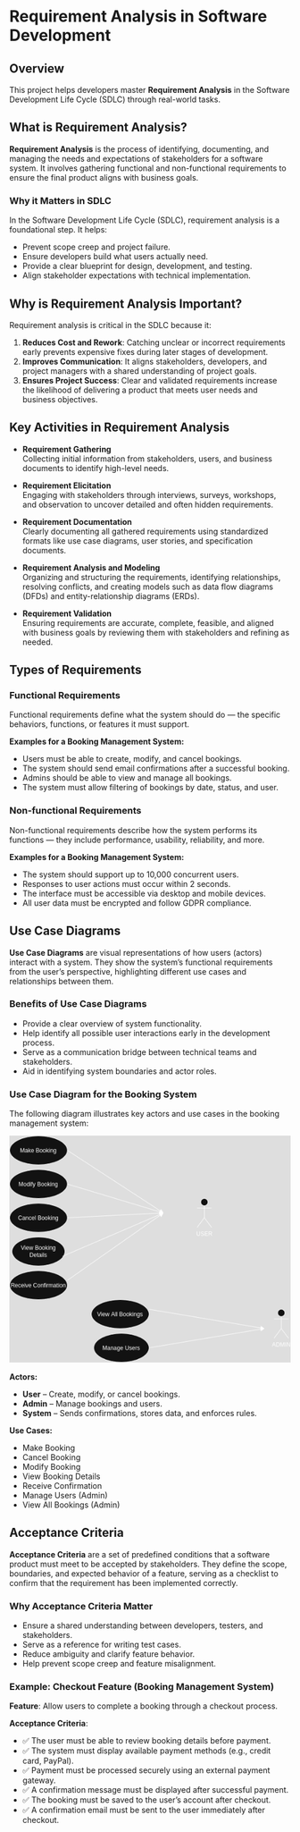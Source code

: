 # Requirement Analysis in Software Development 

## Overview

This project helps developers master **Requirement Analysis** in the Software Development Life Cycle (SDLC) through real-world tasks. 

## What is Requirement Analysis?

**Requirement Analysis** is the process of identifying, documenting, and managing the needs and expectations of stakeholders for a software system. It involves gathering functional and non-functional requirements to ensure the final product aligns with business goals.

### Why it Matters in SDLC

In the Software Development Life Cycle (SDLC), requirement analysis is a foundational step. It helps:

- Prevent scope creep and project failure.
- Ensure developers build what users actually need.
- Provide a clear blueprint for design, development, and testing.
- Align stakeholder expectations with technical implementation.


## Why is Requirement Analysis Important?

Requirement analysis is critical in the SDLC because it:

1. **Reduces Cost and Rework**: Catching unclear or incorrect requirements early prevents expensive fixes during later stages of development.
2. **Improves Communication**: It aligns stakeholders, developers, and project managers with a shared understanding of project goals.
3. **Ensures Project Success**: Clear and validated requirements increase the likelihood of delivering a product that meets user needs and business objectives.
   
## Key Activities in Requirement Analysis

- **Requirement Gathering**  
  Collecting initial information from stakeholders, users, and business documents to identify high-level needs.

- **Requirement Elicitation**  
  Engaging with stakeholders through interviews, surveys, workshops, and observation to uncover detailed and often hidden requirements.

- **Requirement Documentation**  
  Clearly documenting all gathered requirements using standardized formats like use case diagrams, user stories, and specification documents.

- **Requirement Analysis and Modeling**  
  Organizing and structuring the requirements, identifying relationships, resolving conflicts, and creating models such as data flow diagrams (DFDs) and entity-relationship diagrams (ERDs).

- **Requirement Validation**  
  Ensuring requirements are accurate, complete, feasible, and aligned with business goals by reviewing them with stakeholders and refining as needed.

## Types of Requirements

### Functional Requirements

Functional requirements define what the system should do — the specific behaviors, functions, or features it must support.

**Examples for a Booking Management System:**
- Users must be able to create, modify, and cancel bookings.
- The system should send email confirmations after a successful booking.
- Admins should be able to view and manage all bookings.
- The system must allow filtering of bookings by date, status, and user.

### Non-functional Requirements

Non-functional requirements describe how the system performs its functions — they include performance, usability, reliability, and more.

**Examples for a Booking Management System:**
- The system should support up to 10,000 concurrent users.
- Responses to user actions must occur within 2 seconds.
- The interface must be accessible via desktop and mobile devices.
- All user data must be encrypted and follow GDPR compliance.

## Use Case Diagrams

**Use Case Diagrams** are visual representations of how users (actors) interact with a system. They show the system’s functional requirements from the user’s perspective, highlighting different use cases and relationships between them.

### Benefits of Use Case Diagrams

- Provide a clear overview of system functionality.
- Help identify all possible user interactions early in the development process.
- Serve as a communication bridge between technical teams and stakeholders.
- Aid in identifying system boundaries and actor roles.

### Use Case Diagram for the Booking System

The following diagram illustrates key actors and use cases in the booking management system:

![Use Case Diagram](alx-booking-uc.png)

**Actors:**
- **User** – Create, modify, or cancel bookings.
- **Admin** – Manage bookings and users.
- **System** – Sends confirmations, stores data, and enforces rules.

**Use Cases:**
- Make Booking
- Cancel Booking
- Modify Booking
- View Booking Details
- Receive Confirmation
- Manage Users (Admin)
- View All Bookings (Admin)

## Acceptance Criteria

**Acceptance Criteria** are a set of predefined conditions that a software product must meet to be accepted by stakeholders. They define the scope, boundaries, and expected behavior of a feature, serving as a checklist to confirm that the requirement has been implemented correctly.

### Why Acceptance Criteria Matter

- Ensure a shared understanding between developers, testers, and stakeholders.
- Serve as a reference for writing test cases.
- Reduce ambiguity and clarify feature behavior.
- Help prevent scope creep and feature misalignment.

### Example: Checkout Feature (Booking Management System)

**Feature**: Allow users to complete a booking through a checkout process.

**Acceptance Criteria**:
- ✅ The user must be able to review booking details before payment.
- ✅ The system must display available payment methods (e.g., credit card, PayPal).
- ✅ Payment must be processed securely using an external payment gateway.
- ✅ A confirmation message must be displayed after successful payment.
- ✅ The booking must be saved to the user’s account after checkout.
- ✅ A confirmation email must be sent to the user immediately after checkout.
